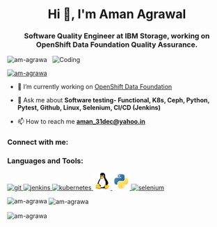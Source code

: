 <h1 align="center">Hi 👋, I'm Aman Agrawal</h1>
<h3 align="center">Software Quality Engineer at IBM Storage, working on OpenShift Data Foundation Quality Assurance.</h3>
<img align="right" alt="Coding" width="400" src="https://mailtrap.io/wp-content/uploads/2020/06/testing_meme3.png"

<p align="left"> <img src="https://komarev.com/ghpvc/?username=am-agrawa&label=Profile%20views&color=0e75b6&style=flat" alt="am-agrawa" /> </p>

<p align="left"> <a href="https://github.com/ryo-ma/github-profile-trophy"><img src="https://github-profile-trophy.vercel.app/?username=am-agrawa" alt="am-agrawa" /></a> </p>

- 🔭 I’m currently working on [OpenShift Data Foundation](https://github.com/red-hat-storage/ocs-ci)

- 💬 Ask me about **Software testing- Functional, K8s, Ceph, Python, Pytest, Github, Linux, Selenium, CI/CD (Jenkins)**

- 📫 How to reach me **aman_31dec@yahoo.in**

<h3 align="left">Connect with me:</h3>
<p align="left">
</p>

<h3 align="left">Languages and Tools:</h3>
<p align="left"> <a href="https://git-scm.com/" target="_blank" rel="noreferrer"> <img src="https://www.vectorlogo.zone/logos/git-scm/git-scm-icon.svg" alt="git" width="40" height="40"/> </a> <a href="https://www.jenkins.io" target="_blank" rel="noreferrer"> <img src="https://www.vectorlogo.zone/logos/jenkins/jenkins-icon.svg" alt="jenkins" width="40" height="40"/> </a> <a href="https://kubernetes.io" target="_blank" rel="noreferrer"> <img src="https://www.vectorlogo.zone/logos/kubernetes/kubernetes-icon.svg" alt="kubernetes" width="40" height="40"/> </a> <a href="https://www.linux.org/" target="_blank" rel="noreferrer"> <img src="https://raw.githubusercontent.com/devicons/devicon/master/icons/linux/linux-original.svg" alt="linux" width="40" height="40"/> </a> <a href="https://www.python.org" target="_blank" rel="noreferrer"> <img src="https://raw.githubusercontent.com/devicons/devicon/master/icons/python/python-original.svg" alt="python" width="40" height="40"/> </a> <a href="https://www.selenium.dev" target="_blank" rel="noreferrer"> <img src="https://raw.githubusercontent.com/detain/svg-logos/780f25886640cef088af994181646db2f6b1a3f8/svg/selenium-logo.svg" alt="selenium" width="40" height="40"/> </a> </p>

<p><img align="left" src="https://github-readme-stats.vercel.app/api/top-langs?username=am-agrawa&show_icons=true&locale=en&layout=compact" alt="am-agrawa" /></p>

<p>&nbsp;<img align="center" src="https://github-readme-stats.vercel.app/api?username=am-agrawa&show_icons=true&locale=en" alt="am-agrawa" /></p>

<p><img align="center" src="https://github-readme-streak-stats.herokuapp.com/?user=am-agrawa&" alt="am-agrawa" /></p>
